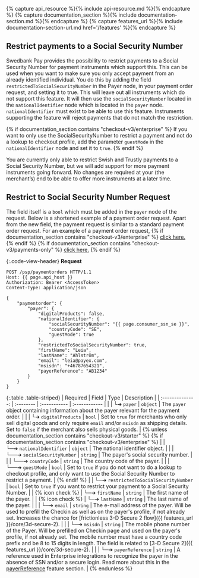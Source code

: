 {% capture api_resource %}{% include api-resource.md %}{% endcapture %}
{% capture documentation_section %}{% include documentation-section.md %}{%
endcapture %}
{% capture features_url %}{% include documentation-section-url.md href='/features' %}{% endcapture %}

## Restrict payments to a Social Security Number

Swedbank Pay provides the possibility to restrict payments to a Social Security
Number for payment instruments which support this. This can be used when you
want to make sure you only accept payment from an already identified individual.
You do this by adding the field `restrictedToSocialSecurityNumber` in the Payer
node, in your payment order request, and setting it to true. This will leave out
all instruments which do not support this feature. It will then use the
`socialSecurityNumber` located in the `nationalIdentifier` node which is located
in the `payer` node. `nationalIdentifier` must exist to be able to use this
feature. Instruments supporting the feature will reject payments that do not
match the restriction.

{% if documentation_section contains "checkout-v3/enterprise" %} If you want to
only use the SocialSecurityNumber to restrict a payment and not do a lookup to
checkout profile, add the parameter `guestMode` in the `nationalIdentifier` node
and set it to `true`. {% endif %}

You are currently only able to restrict Swish and Trustly payments to a Social
Security Number, but we will add support for more payment instruments going
forward. No changes are required at your (the merchant’s) end to be able to
offer more instruments at a later time.

## Restrict to Social Security Number Request

The field itself is a `bool` which must be added in the `payer` node of the
request. Below is a shortened example of a payment order request. Apart from the
new field, the payment request is similar to a standard payment order request.
For an example of a payment order request, {% if documentation_section contains
"checkout-v3/enterprise" %} [click
here.](/checkout-v3/enterprise/redirect#payment-order-request) {% endif %} {% if
documentation_section contains "checkout-v3/payments-only" %} [click
here.](/checkout-v3/payments-only/redirect#payment-order-request) {% endif %}

{:.code-view-header}
**Request**

```http
POST /psp/paymentorders HTTP/1.1
Host: {{ page.api_host }}
Authorization: Bearer <AccessToken>
Content-Type: application/json

{
    "paymentorder": {
        "payer": {
            "digitalProducts": false,
            "nationalIdentifier": {
                "socialSecurityNumber": "{{ page.consumer_ssn_se }}",
                "countryCode": "SE",
                "guestMode": true
            },
            "restrictedToSocialSecurityNumber": true,
            "firstName": "Leia",
            "lastName": "Ahlström",
            "email": "leia@payex.com",
            "msisdn": "+46787654321",
            "payerReference": "AB1234"
        }
    }
}
```

{:.table .table-striped}
| Required         | Field     | Type         | Description   |
| :--------------: | :-------- | :----------- | :------------ |
|                  | └➔&nbsp;`payer`                    | `object`     | The `payer` object containing information about the payer relevant for the payment order.                                                                                                                                                                                                                |
| | └➔&nbsp;`digitalProducts`                       | `bool` | Set to `true` for merchants who only sell digital goods and only require `email` and/or `msisdn` as shipping details. Set to `false` if the merchant also sells physical goods. | {% unless documentation_section contains "checkout-v3/starter" %} {% if documentation_section contains "checkout-v3/enterprise" %}
|                  | └─➔&nbsp;`nationalIdentifier`    | `object` | The national identifier object.                                                                      |
|                  | └──➔&nbsp;`socialSecurityNumber` | `string` | The payer's social security number. |
|                  | └──➔&nbsp;`countryCode`          | `string` | The country code of the payer.                                                                     |
|                  | └──➔&nbsp;`guestMode`          | `bool` | Set to `true` if you do not want to do a lookup to checkout profile, and only want to use the Social Security Number to restrict a payment.                                                                     | {% endif %}
|                  | └─➔&nbsp;`restrictedToSocialSecurityNumber`                    | `bool`     | Set to `true` if you want to restrict your payment to a Social Security Number.                                                                                                |
| {% icon check %} | └─➔&nbsp;`firstName`                    | `string`     | The first name of the payer.                                                                                                                                                                                                                                                                              |
| {% icon check %} | └─➔&nbsp;`lastName`                    | `string`     | The last name of the payer.                                                                                                                                                                                                                                                                              |
|                  | └─➔&nbsp;`email`                   | `string`     | The e-mail address of the payer. Will be used to prefill the Checkin as well as on the payer's profile, if not already set. Increases the chance for [frictionless 3-D Secure 2 flow]({{ features_url }}/core/3d-secure-2).                                                                             |
|                  | └─➔&nbsp;`msisdn`                  | `string`     | The mobile phone number of the Payer. Will be prefilled on Checkin page and used on the payer's profile, if not already set. The mobile number must have a country code prefix and be 8 to 15 digits in length. The field is related to [3-D Secure 2]({{ features_url }}/core/3d-secure-2).            |
|                  | └─➔&nbsp;`payerReference`                     | `string`     | A reference used in Enterprise integrations to recognize the payer in the absence of SSN and/or a secure login. Read more about this in the [payerReference](/checkout-v3/enterprise/features/optional/enterprise-payer-reference) feature section.                                                                                                                                                                                                                       | {% endunless %}
